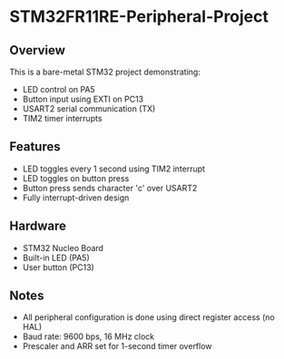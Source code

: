 # STM32FR11RE-Peripheral-Project

## Overview
This is a bare-metal STM32 project demonstrating:
- LED control on PA5
- Button input using EXTI on PC13
- USART2 serial communication (TX)
- TIM2 timer interrupts

## Features
- LED toggles every 1 second using TIM2 interrupt
- LED toggles on button press
- Button press sends character 'c' over USART2
- Fully interrupt-driven design

## Hardware
- STM32 Nucleo Board
- Built-in LED (PA5)
- User button (PC13)

## Notes
- All peripheral configuration is done using direct register access (no HAL)
- Baud rate: 9600 bps, 16 MHz clock
- Prescaler and ARR set for 1-second timer overflow
